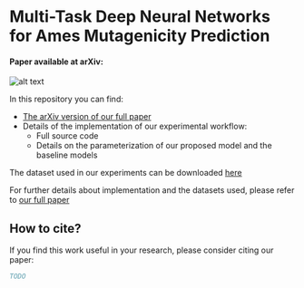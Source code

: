 # Multi-Task Deep Neural Networks for Ames Mutagenicity Prediction #

#### Paper available at arXiv:  ####

![alt text](https://github.com/VirginiaSabando/ChemVA/blob/master/teaser_image.jpeg?raw=true)

In this repository you can find:
* [The arXiv version of our full paper](https://arxiv.org/abs/2008.13150)
* Details of the implementation of our experimental workflow:
	* Full source code
	* Details on the parameterization of our proposed model and the baseline models

The dataset used in our experiments can be downloaded [here](https://arxiv.org/abs/2008.13150)

For further details about implementation and the datasets used, please refer to [our full paper](https://arxiv.org/abs/2008.13150)

## How to cite? ##

If you find this work useful in your research, please consider citing our paper:

```bibtex
TODO
```
